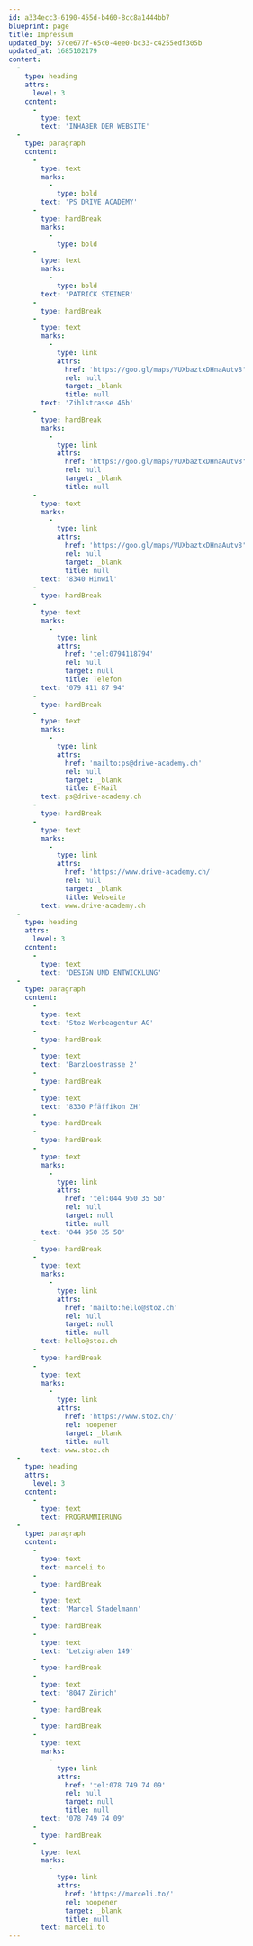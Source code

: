 ```yaml
---
id: a334ecc3-6190-455d-b460-8cc8a1444bb7
blueprint: page
title: Impressum
updated_by: 57ce677f-65c0-4ee0-bc33-c4255edf305b
updated_at: 1685102179
content:
  -
    type: heading
    attrs:
      level: 3
    content:
      -
        type: text
        text: 'INHABER DER WEBSITE'
  -
    type: paragraph
    content:
      -
        type: text
        marks:
          -
            type: bold
        text: 'PS DRIVE ACADEMY'
      -
        type: hardBreak
        marks:
          -
            type: bold
      -
        type: text
        marks:
          -
            type: bold
        text: 'PATRICK STEINER'
      -
        type: hardBreak
      -
        type: text
        marks:
          -
            type: link
            attrs:
              href: 'https://goo.gl/maps/VUXbaztxDHnaAutv8'
              rel: null
              target: _blank
              title: null
        text: 'Zihlstrasse 46b'
      -
        type: hardBreak
        marks:
          -
            type: link
            attrs:
              href: 'https://goo.gl/maps/VUXbaztxDHnaAutv8'
              rel: null
              target: _blank
              title: null
      -
        type: text
        marks:
          -
            type: link
            attrs:
              href: 'https://goo.gl/maps/VUXbaztxDHnaAutv8'
              rel: null
              target: _blank
              title: null
        text: '8340 Hinwil'
      -
        type: hardBreak
      -
        type: text
        marks:
          -
            type: link
            attrs:
              href: 'tel:0794118794'
              rel: null
              target: null
              title: Telefon
        text: '079 411 87 94'
      -
        type: hardBreak
      -
        type: text
        marks:
          -
            type: link
            attrs:
              href: 'mailto:ps@drive-academy.ch'
              rel: null
              target: _blank
              title: E-Mail
        text: ps@drive-academy.ch
      -
        type: hardBreak
      -
        type: text
        marks:
          -
            type: link
            attrs:
              href: 'https://www.drive-academy.ch/'
              rel: null
              target: _blank
              title: Webseite
        text: www.drive-academy.ch
  -
    type: heading
    attrs:
      level: 3
    content:
      -
        type: text
        text: 'DESIGN UND ENTWICKLUNG'
  -
    type: paragraph
    content:
      -
        type: text
        text: 'Stoz Werbeagentur AG'
      -
        type: hardBreak
      -
        type: text
        text: 'Barzloostrasse 2'
      -
        type: hardBreak
      -
        type: text
        text: '8330 Pfäffikon ZH'
      -
        type: hardBreak
      -
        type: hardBreak
      -
        type: text
        marks:
          -
            type: link
            attrs:
              href: 'tel:044 950 35 50'
              rel: null
              target: null
              title: null
        text: '044 950 35 50'
      -
        type: hardBreak
      -
        type: text
        marks:
          -
            type: link
            attrs:
              href: 'mailto:hello@stoz.ch'
              rel: null
              target: null
              title: null
        text: hello@stoz.ch
      -
        type: hardBreak
      -
        type: text
        marks:
          -
            type: link
            attrs:
              href: 'https://www.stoz.ch/'
              rel: noopener
              target: _blank
              title: null
        text: www.stoz.ch
  -
    type: heading
    attrs:
      level: 3
    content:
      -
        type: text
        text: PROGRAMMIERUNG
  -
    type: paragraph
    content:
      -
        type: text
        text: marceli.to
      -
        type: hardBreak
      -
        type: text
        text: 'Marcel Stadelmann'
      -
        type: hardBreak
      -
        type: text
        text: 'Letzigraben 149'
      -
        type: hardBreak
      -
        type: text
        text: '8047 Zürich'
      -
        type: hardBreak
      -
        type: hardBreak
      -
        type: text
        marks:
          -
            type: link
            attrs:
              href: 'tel:078 749 74 09'
              rel: null
              target: null
              title: null
        text: '078 749 74 09'
      -
        type: hardBreak
      -
        type: text
        marks:
          -
            type: link
            attrs:
              href: 'https://marceli.to/'
              rel: noopener
              target: _blank
              title: null
        text: marceli.to
---
```


